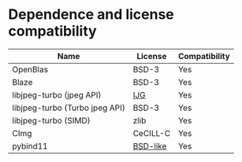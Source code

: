 # Dependence and license compatibility

| Name                           | License                                                                           | Compatibility |
|--------------------------------|-----------------------------------------------------------------------------------|---------------|
| OpenBlas                       | BSD-3                                                                             | Yes           |
| Blaze                          | BSD-3                                                                             | Yes           |
| libjpeg-turbo (jpeg API)       | [IJG](https://github.com/libjpeg-turbo/libjpeg-turbo/blob/main/README.ijg) <br /> | Yes           |
| libjpeg-turbo (Turbo jpeg API) | BSD-3                                                                             | Yes           |
| libjpeg-turbo (SIMD)           | zlib                                                                              | Yes           |
| CImg                           | CeCILL-C                                                                          | Yes           |
| pybind11                       | [BSD-like](https://github.com/pybind/pybind11/blob/master/LICENSE)                | Yes           |
